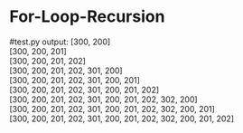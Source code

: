 # For-Loop-Recursion
#test.py output:
[300, 200]  
[300, 200, 201]  
[300, 200, 201, 202]  
[300, 200, 201, 202, 301, 200]  
[300, 200, 201, 202, 301, 200, 201]  
[300, 200, 201, 202, 301, 200, 201, 202]  
[300, 200, 201, 202, 301, 200, 201, 202, 302, 200]  
[300, 200, 201, 202, 301, 200, 201, 202, 302, 200, 201]  
[300, 200, 201, 202, 301, 200, 201, 202, 302, 200, 201, 202]  
